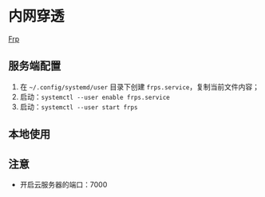 # 内网穿透

[Frp](https://github.com/fatedier/frp)


## 服务端配置

1. 在 `~/.config/systemd/user` 目录下创建 `frps.service`，复制当前文件内容；
2. 启动：`systemctl --user enable frps.service`
3. 启动：`systemctl --user start frps`

## 本地使用


## 注意

* 开启云服务器的端口：7000
